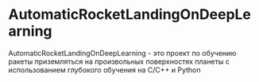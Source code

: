 # AutomaticRocketLandingOnDeepLearning
AutomaticRocketLandingOnDeepLearning - это проект по обучению ракеты приземляться на произвольных поверхностях планеты с использованием глубокого обучения на C/C++ и Python
